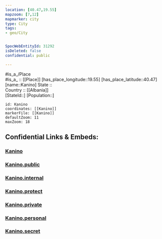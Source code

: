 ```yaml
---
location: [40.47,19.55] 
mapzoom: [7,12] 
mapmarker: city 
type: City
tags:
- geo/City


SpocWebEntityId: 31292
isDeleted: false
confidential: public

---
```

#is_a_/Place  
#is_a_ :: [[Place]] 
[has_place_longitude::19.55] 
[has_place_latitude::40.47] 
[name::Kanino] 
State ::  
Country :: [[Albania]]  
[StateId::] 
[Population::] 



```leaflet
id: Kanino
coordinates: [[Kanino]] 
markerFile: [[Kanino]] 
defaultZoom: 11 
maxZoom: 18
```


## Confidential Links & Embeds: 

### [Kanino](/_Standards/Earth/Continent/Europe/Europe~South/Albania/Counties~Albania/Vlorë/City/Kanino.md) 

### [Kanino.public](/_public/Earth/Continent/Europe/Europe~South/Albania/Counties~Albania/Vlorë/City/Kanino.public.md) 

### [Kanino.internal](/_internal/Earth/Continent/Europe/Europe~South/Albania/Counties~Albania/Vlorë/City/Kanino.internal.md) 

### [Kanino.protect](/_protect/Earth/Continent/Europe/Europe~South/Albania/Counties~Albania/Vlorë/City/Kanino.protect.md) 

### [Kanino.private](/_private/Earth/Continent/Europe/Europe~South/Albania/Counties~Albania/Vlorë/City/Kanino.private.md) 

### [Kanino.personal](/_personal/Earth/Continent/Europe/Europe~South/Albania/Counties~Albania/Vlorë/City/Kanino.personal.md) 

### [Kanino.secret](/_secret/Earth/Continent/Europe/Europe~South/Albania/Counties~Albania/Vlorë/City/Kanino.secret.md)


